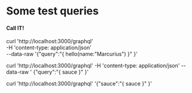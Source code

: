 # Some test queries

#### Call IT!

curl 'http://localhost:3000/graphql' \
-H 'content-type: application/json' \
 --data-raw '{"query":"{ hello(name:\"Marcurius\") }" }'

curl 'http://localhost:3000/graphql' -H 'content-type: application/json' --data-raw ' {"query":"{ sauce }" }'

curl 'http://localhost:3000/graphql' '{"sauce":"{ sauce }" }'
